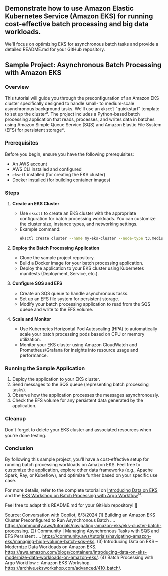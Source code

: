 ## Demonstrate how to use Amazon Elastic Kubernetes Service (Amazon EKS) for running cost-effective batch processing and big data workloads. 
We'll focus on optimizing EKS for asynchronous batch tasks and provide a detailed README.md for your GitHub repository.

## Sample Project: Asynchronous Batch Processing with Amazon EKS

### Overview
This tutorial will guide you through the preconfiguration of an Amazon EKS cluster specifically designed to handle small- to medium-scale asynchronous background tasks. We'll use an `eksctl` "quickstart" template to set up the cluster². The project includes a Python-based batch processing application that reads, processes, and writes data in batches using Amazon Simple Queue Service (SQS) and Amazon Elastic File System (EFS) for persistent storage³.

### Prerequisites
Before you begin, ensure you have the following prerequisites:
- An AWS account
- AWS CLI installed and configured
- `eksctl` installed (for creating the EKS cluster)
- Docker installed (for building container images)

### Steps

1. **Create an EKS Cluster**
   - Use `eksctl` to create an EKS cluster with the appropriate configuration for batch processing workloads. You can customize the cluster size, instance types, and networking settings.
   - Example command:
     ```bash
     eksctl create cluster --name my-eks-cluster --node-type t3.medium --nodes 2 --region us-west-2
     ```

2. **Deploy the Batch Processing Application**
   - Clone the sample project repository.
   - Build a Docker image for your batch processing application.
   - Deploy the application to your EKS cluster using Kubernetes manifests (Deployment, Service, etc.).

3. **Configure SQS and EFS**
   - Create an SQS queue to handle asynchronous tasks.
   - Set up an EFS file system for persistent storage.
   - Modify your batch processing application to read from the SQS queue and write to the EFS volume.

4. **Scale and Monitor**
   - Use Kubernetes Horizontal Pod Autoscaling (HPA) to automatically scale your batch processing pods based on CPU or memory utilization.
   - Monitor your EKS cluster using Amazon CloudWatch and Prometheus/Grafana for insights into resource usage and performance.

### Running the Sample Application
1. Deploy the application to your EKS cluster.
2. Send messages to the SQS queue (representing batch processing tasks).
3. Observe how the application processes the messages asynchronously.
4. Check the EFS volume for any persistent data generated by the application.

### Cleanup
Don't forget to delete your EKS cluster and associated resources when you're done testing.

### Conclusion
By following this sample project, you'll have a cost-effective setup for running batch processing workloads on Amazon EKS. Feel free to customize the application, explore other data frameworks (e.g., Apache Spark, Ray, or Kubeflow), and optimize further based on your specific use case.

For more details, refer to the complete tutorial on [Introducing Data on EKS](https://aws.amazon.com/blogs/containers/introducing-data-on-eks-modernize-data-workloads-on-amazon-eks/) and the [EKS Workshop on Batch Processing with Argo Workflow](https://archive.eksworkshop.com/advanced/410_batch/)¹⁴.

Feel free to adapt this README.md for your GitHub repository! 🚀

Source: Conversation with Copilot, 6/3/2024
(1) Building an Amazon EKS Cluster Preconfigured to Run Asynchronous Batch .... https://community.aws/tutorials/navigating-amazon-eks/eks-cluster-batch-processing.
(2) Community | Managing Asynchronous Tasks with SQS and EFS Persistent .... https://community.aws/tutorials/navigating-amazon-eks/managing-high-volume-batch-sqs-eks.
(3) Introducing Data on EKS – Modernize Data Workloads on Amazon EKS. https://aws.amazon.com/blogs/containers/introducing-data-on-eks-modernize-data-workloads-on-amazon-eks/.
(4) Batch Processing with Argo Workflow :: Amazon EKS Workshop. https://archive.eksworkshop.com/advanced/410_batch/.
